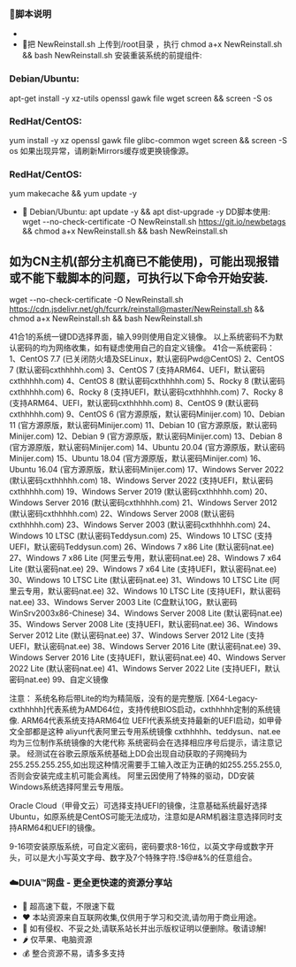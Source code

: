 
[//]: # (### 🔗友情链接 （所有软件免费下载,可自行签名可签网盘所有IOS软件）)

### 🎦脚本说明

- 
- 🚀把 NewReinstall.sh 上传到/root目录 ，执行 chmod a+x NewReinstall.sh && bash NewReinstall.sh
 安装重装系统的前提组件:

 ### Debian/Ubuntu:
 apt-get install -y xz-utils openssl gawk file wget screen && screen -S os

### RedHat/CentOS:
yum install -y xz openssl gawk file glibc-common wget screen && screen -S os
如果出现异常，请刷新Mirrors缓存或更换镜像源。

### RedHat/CentOS:
yum makecache && yum update -y

- 🚀 Debian/Ubuntu:
apt update -y && apt dist-upgrade -y
DD脚本使用:
wget --no-check-certificate -O NewReinstall.sh https://git.io/newbetags && chmod a+x NewReinstall.sh && bash NewReinstall.sh

## 如为CN主机(部分主机商已不能使用)，可能出现报错或不能下载脚本的问题，可执行以下命令开始安装.
wget --no-check-certificate -O NewReinstall.sh https://cdn.jsdelivr.net/gh/fcurrk/reinstall@master/NewReinstall.sh && chmod a+x NewReinstall.sh && bash NewReinstall.sh

41合1的系统一键DD选择界面，输入99则使用自定义镜像。 以上系统密码不为默认密码的均为网络收集，如有疑虑使用自己的自定义镜像。
41合一系统密码：
1、CentOS 7.7 (已关闭防火墙及SELinux，默认密码Pwd@CentOS)
2、CentOS 7 (默认密码cxthhhhh.com)
3、CentOS 7 (支持ARM64、UEFI，默认密码cxthhhhh.com)
4、CentOS 8 (默认密码cxthhhhh.com)
5、Rocky 8 (默认密码cxthhhhh.com)
6、Rocky 8 (支持UEFI，默认密码cxthhhhh.com)
7、Rocky 8 (支持ARM64、UEFI，默认密码cxthhhhh.com)
8、CentOS 9 (默认密码cxthhhhh.com)
9、CentOS 6 (官方源原版，默认密码Minijer.com)
10、Debian 11 (官方源原版，默认密码Minijer.com)
11、Debian 10 (官方源原版，默认密码Minijer.com)
12、Debian 9 (官方源原版，默认密码Minijer.com)
13、Debian 8 (官方源原版，默认密码Minijer.com)
14、Ubuntu 20.04 (官方源原版，默认密码Minijer.com)
15、Ubuntu 18.04 (官方源原版，默认密码Minijer.com)
16、Ubuntu 16.04 (官方源原版，默认密码Minijer.com)
17、Windows Server 2022 (默认密码cxthhhhh.com)
18、Windows Server 2022 (支持UEFI，默认密码cxthhhhh.com)
19、Windows Server 2019 (默认密码cxthhhhh.com)
20、Windows Server 2016 (默认密码cxthhhhh.com)
21、Windows Server 2012 (默认密码cxthhhhh.com)
22、Windows Server 2008 (默认密码cxthhhhh.com)
23、Windows Server 2003 (默认密码cxthhhhh.com)
24、Windows 10 LTSC (默认密码Teddysun.com)
25、Windows 10 LTSC (支持UEFI，默认密码Teddysun.com)
26、Windows 7 x86 Lite (默认密码nat.ee)
27、Windows 7 x86 Lite (阿里云专用，默认密码nat.ee)
28、Windows 7 x64 Lite (默认密码nat.ee)
29、Windows 7 x64 Lite (支持UEFI，默认密码nat.ee)
30、Windows 10 LTSC Lite (默认密码nat.ee)
31、Windows 10 LTSC Lite (阿里云专用，默认密码nat.ee)
32、Windows 10 LTSC Lite (支持UEFI，默认密码nat.ee)
33、Windows Server 2003 Lite (C盘默认10G，默认密码WinSrv2003x86-Chinese)
34、Windows Server 2008 Lite (默认密码nat.ee)
35、Windows Server 2008 Lite (支持UEFI，默认密码nat.ee)
36、Windows Server 2012 Lite (默认密码nat.ee)
37、Windows Server 2012 Lite (支持UEFI，默认密码nat.ee)
38、Windows Server 2016 Lite (默认密码nat.ee)
39、Windows Server 2016 Lite (支持UEFI，默认密码nat.ee)
40、Windows Server 2022 Lite (默认密码nat.ee)
41、Windows Server 2022 Lite (支持UEFI，默认密码nat.ee)
99、自定义镜像

注意：
系统名称后带Lite的均为精简版，没有的是完整版.
[X64-Legacy-cxthhhhh]代表系统为AMD64位，支持传统BIOS启动，cxthhhhh定制的系统镜像.
ARM64代表系统支持ARM64位
UEFI代表系统支持最新的UEFI启动，如甲骨文全部都是这种
aliyun代表阿里云专用系统镜像
cxthhhhh、teddysun、nat.ee均为三位制作系统镜像的大佬代称
系统密码会在选择相应序号后提示，请注意记录。
经测试在谷歌云原版系统基础上DD会出现自动获取的子网掩码为255.255.255.255,如出现这种情况需要手工输入改正为正确的如255.255.255.0,否则会安装完成主机可能会离线。
阿里云因使用了特殊的驱动，DD安装Windows系统选择阿里云专用版。

Oracle Cloud（甲骨文云）可选择支持UEFI的镜像，注意基础系统最好选择Ubuntu，如原系统是CentOS可能无法成功，注意如是ARM机器注意选择同时支持ARM64和UEFI的镜像。

9-16项安装原版系统，可自定义密码，密码要求8-16位，以英文字母或数字开头，可以是大小写英文字母、数字及7个特殊字符.!$@#&%的任意组合。


### ☁️DUIA™网盘 - 更全更快速的资源分享站

- 🚀 超高速下载，不限速下载
- ❤ 本站资源来自互联网收集,仅供用于学习和交流,请勿用于商业用途。
- 🌻 如有侵权、不妥之处,请联系站长并出示版权证明以便删除。敬请谅解! 
- 🌶️ 仅苹果、电脑资源
- 💰 整合资源不易，请多多支持



[//]: # (### 🍊加入QQ群-[点击跳转]&#40;https://qm.qq.com/cgi-bin/qm/qr?k=bbEv_sez5-j5YmSPaWRAZjPcBqqWIncm&jump_from=webapi/&#41;)